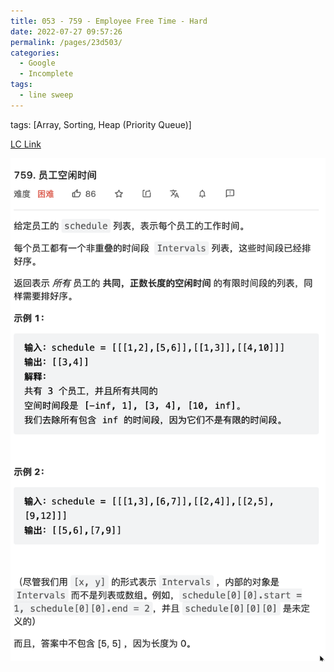 ```yaml
---
title: 053 - 759 - Employee Free Time - Hard
date: 2022-07-27 09:57:26
permalink: /pages/23d503/
categories:
  - Google
  - Incomplete
tags:
  - line sweep
---
```

tags: [Array, Sorting, Heap (Priority Queue)]

[LC Link](https://leetcode.cn/problems/employee-free-time/)

![](https://raw.githubusercontent.com/emmableu/image/master/202208142304347.png)